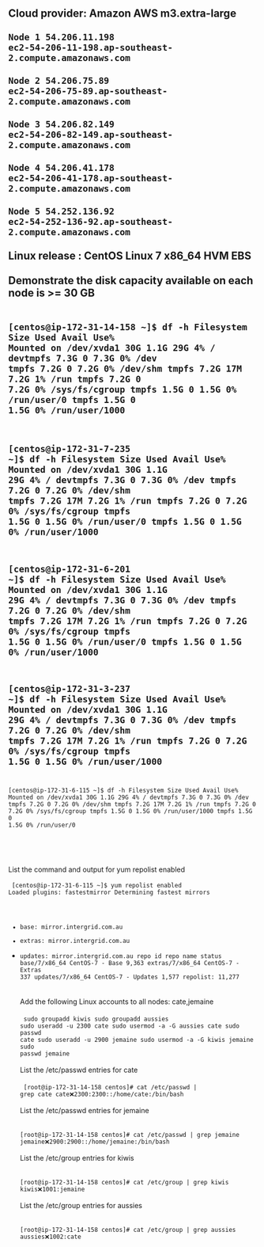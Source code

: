 <br>Cloud provider: Amazon AWS m3.extra-large </br>
<br><code>Node 1 54.206.11.198 ec2-54-206-11-198.ap-southeast-2.compute.amazonaws.com</code></br>
<br><code>Node 2 54.206.75.89 ec2-54-206-75-89.ap-southeast-2.compute.amazonaws.com</code></br>
<br><code>Node 3 54.206.82.149 ec2-54-206-82-149.ap-southeast-2.compute.amazonaws.com</code></br>
<br><code>Node 4 54.206.41.178 ec2-54-206-41-178.ap-southeast-2.compute.amazonaws.com</code></br>
<br><code>Node 5 54.252.136.92 ec2-54-252-136-92.ap-southeast-2.compute.amazonaws.com</code></br>
<br>Linux release : CentOS Linux 7 x86_64 HVM EBS </br>
<br>Demonstrate the disk capacity available on each node is >= 30 GB</br>
<br><code>
[centos@ip-172-31-14-158 ~]$ df -h
Filesystem      Size  Used Avail Use% Mounted on
/dev/xvda1       30G  1.1G   29G   4% /
devtmpfs        7.3G     0  7.3G   0% /dev
tmpfs           7.2G     0  7.2G   0% /dev/shm
tmpfs           7.2G   17M  7.2G   1% /run
tmpfs           7.2G     0  7.2G   0% /sys/fs/cgroup
tmpfs           1.5G     0  1.5G   0% /run/user/0
tmpfs           1.5G     0  1.5G   0% /run/user/1000
-----------------------------------------------------
[centos@ip-172-31-7-235 ~]$ df -h
Filesystem      Size  Used Avail Use% Mounted on
/dev/xvda1       30G  1.1G   29G   4% /
devtmpfs        7.3G     0  7.3G   0% /dev
tmpfs           7.2G     0  7.2G   0% /dev/shm
tmpfs           7.2G   17M  7.2G   1% /run
tmpfs           7.2G     0  7.2G   0% /sys/fs/cgroup
tmpfs           1.5G     0  1.5G   0% /run/user/0
tmpfs           1.5G     0  1.5G   0% /run/user/1000
-----------------------------------------------------
[centos@ip-172-31-6-201 ~]$ df -h
Filesystem      Size  Used Avail Use% Mounted on
/dev/xvda1       30G  1.1G   29G   4% /
devtmpfs        7.3G     0  7.3G   0% /dev
tmpfs           7.2G     0  7.2G   0% /dev/shm
tmpfs           7.2G   17M  7.2G   1% /run
tmpfs           7.2G     0  7.2G   0% /sys/fs/cgroup
tmpfs           1.5G     0  1.5G   0% /run/user/0
tmpfs           1.5G     0  1.5G   0% /run/user/1000
-----------------------------------------------------
[centos@ip-172-31-3-237 ~]$ df -h
Filesystem      Size  Used Avail Use% Mounted on
/dev/xvda1       30G  1.1G   29G   4% /
devtmpfs        7.3G     0  7.3G   0% /dev
tmpfs           7.2G     0  7.2G   0% /dev/shm
tmpfs           7.2G   17M  7.2G   1% /run
tmpfs           7.2G     0  7.2G   0% /sys/fs/cgroup
tmpfs           1.5G     0  1.5G   0% /run/user/1000
-----------------------------------------------------
[centos@ip-172-31-6-115 ~]$ df -h
Filesystem      Size  Used Avail Use% Mounted on
/dev/xvda1       30G  1.1G   29G   4% /
devtmpfs        7.3G     0  7.3G   0% /dev
tmpfs           7.2G     0  7.2G   0% /dev/shm
tmpfs           7.2G   17M  7.2G   1% /run
tmpfs           7.2G     0  7.2G   0% /sys/fs/cgroup
tmpfs           1.5G     0  1.5G   0% /run/user/1000
tmpfs           1.5G     0  1.5G   0% /run/user/0

</code></br>
<br>List the command and output for yum repolist enabled</br>
<br><code>
[centos@ip-172-31-6-115 ~]$ yum repolist enabled
Loaded plugins: fastestmirror
Determining fastest mirrors
 * base: mirror.intergrid.com.au
 * extras: mirror.intergrid.com.au
 * updates: mirror.intergrid.com.au
repo id                             repo name                             status
base/7/x86_64                       CentOS-7 - Base                       9,363
extras/7/x86_64                     CentOS-7 - Extras                       337
updates/7/x86_64                    CentOS-7 - Updates                    1,577
repolist: 11,277
</code></br>
<br>Add the following Linux accounts to all nodes: cate,jemaine </br>
<br><code>
sudo groupadd kiwis
sudo groupadd aussies
sudo useradd -u 2300 cate 
sudo usermod -a -G aussies cate
sudo passwd cate 
sudo useradd -u 2900 jemaine 
sudo usermod -a -G kiwis jemaine
sudo passwd jemaine
</code></br>
<br>List the /etc/passwd entries for cate</br>
<br><code>
[root@ip-172-31-14-158 centos]# cat /etc/passwd | grep cate
cate:x:2300:2300::/home/cate:/bin/bash 
</code></br>
<br>List the /etc/passwd entries for jemaine</br>
<br><code>
[root@ip-172-31-14-158 centos]# cat /etc/passwd | grep jemaine
jemaine:x:2900:2900::/home/jemaine:/bin/bash
</code></br>
<br>List the /etc/group entries for kiwis</br>
<br><code>
[root@ip-172-31-14-158 centos]# cat /etc/group | grep kiwis
kiwis:x:1001:jemaine
</code></br>
<br>List the /etc/group entries for aussies</br>
<br><code>
[root@ip-172-31-14-158 centos]# cat /etc/group | grep aussies
aussies:x:1002:cate
</code></br>
<br></br>
<br><code></code></br>
<br></br>
<br><code></code></br>
<br></br>
<br><code></code></br>
<br></br>
<br><code></code></br>
<br></br>
<br><code></code></br>
<br></br>
<br><code></code></br>
<br></br>
<br><code></code></br>
<br></br>
<br><code></code></br>
<br></br>
<br><code></code></br>
<br></br>
<br><code></code></br>
<br></br>
<br><code></code></br>
<br></br>
<br><code></code></br>
<br></br>
<br><code></code></br>
<br></br>
<br><code></code></br>
<br></br>
<br><code></code></br>
<br></br>
<br><code></code></br>
<br></br>
<br><code></code></br>
<br></br>
<br><code></code></br>
<br></br>
<br><code></code></br>
<br></br>
<br><code></code></br>
<br></br>
<br><code></code></br>
<br></br>
<br><code></code></br>
<br></br>
<br><code></code></br>
<br></br>
<br><code></code></br>
<br></br>
<br><code></code></br>
<br></br>
<br><code></code></br>
<br></br>
<br><code></code></br>
<br></br>
<br><code></code></br>
<br></br>
<br><code></code></br>
<br></br>
<br><code></code></br>
<br></br>
<br><code></code></br>
<br></br>
<br><code></code></br>